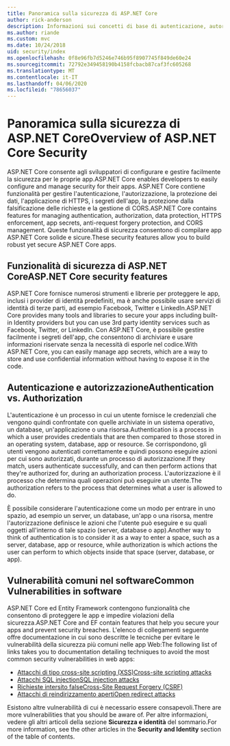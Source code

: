 ```yaml
---
title: Panoramica sulla sicurezza di ASP.NET Core
author: rick-anderson
description: Informazioni sui concetti di base di autenticazione, autorizzazione e sicurezza in ASP.NET Core.
ms.author: riande
ms.custom: mvc
ms.date: 10/24/2018
uid: security/index
ms.openlocfilehash: 0f8e96fb7d5246e746b95f8907745f849de60e24
ms.sourcegitcommit: 72792e349458190b4158fcbacb87caf3fc605268
ms.translationtype: MT
ms.contentlocale: it-IT
ms.lasthandoff: 04/06/2020
ms.locfileid: "78656037"
---
```

# <a name="overview-of-aspnet-core-security"></a><span data-ttu-id="35d21-103">Panoramica sulla sicurezza di ASP.NET Core</span><span class="sxs-lookup"><span data-stu-id="35d21-103">Overview of ASP.NET Core Security</span></span>

<span data-ttu-id="35d21-104">ASP.NET Core consente agli sviluppatori di configurare e gestire facilmente la sicurezza per le proprie app.</span><span class="sxs-lookup"><span data-stu-id="35d21-104">ASP.NET Core enables developers to easily configure and manage security for their apps.</span></span> <span data-ttu-id="35d21-105">ASP.NET Core contiene funzionalità per gestire l'autenticazione, l'autorizzazione, la protezione dei dati, l'applicazione di HTTPS, i segreti dell'app, la protezione dalla falsificazione delle richieste e la gestione di CORS.</span><span class="sxs-lookup"><span data-stu-id="35d21-105">ASP.NET Core contains features for managing authentication, authorization, data protection, HTTPS enforcement, app secrets, anti-request forgery protection, and CORS management.</span></span> <span data-ttu-id="35d21-106">Queste funzionalità di sicurezza consentono di compilare app ASP.NET Core solide e sicure.</span><span class="sxs-lookup"><span data-stu-id="35d21-106">These security features allow you to build robust yet secure ASP.NET Core apps.</span></span>

## <a name="aspnet-core-security-features"></a><span data-ttu-id="35d21-107">Funzionalità di sicurezza di ASP.NET Core</span><span class="sxs-lookup"><span data-stu-id="35d21-107">ASP.NET Core security features</span></span>

<span data-ttu-id="35d21-108">ASP.NET Core fornisce numerosi strumenti e librerie per proteggere le app, inclusi i provider di identità predefiniti, ma è anche possibile usare servizi di identità di terze parti, ad esempio Facebook, Twitter e LinkedIn.</span><span class="sxs-lookup"><span data-stu-id="35d21-108">ASP.NET Core provides many tools and libraries to secure your apps including built-in Identity providers but you can use 3rd party identity services such as Facebook, Twitter, or LinkedIn.</span></span> <span data-ttu-id="35d21-109">Con ASP.NET Core, è possibile gestire facilmente i segreti dell'app, che consentono di archiviare e usare informazioni riservate senza la necessità di esporle nel codice.</span><span class="sxs-lookup"><span data-stu-id="35d21-109">With ASP.NET Core, you can easily manage app secrets, which are a way to store and use confidential information without having to expose it in the code.</span></span>

## <a name="authentication-vs-authorization"></a><span data-ttu-id="35d21-110">Autenticazione e autorizzazione</span><span class="sxs-lookup"><span data-stu-id="35d21-110">Authentication vs. Authorization</span></span>

<span data-ttu-id="35d21-111">L'autenticazione è un processo in cui un utente fornisce le credenziali che vengono quindi confrontate con quelle archiviate in un sistema operativo, un database, un'applicazione o una risorsa.</span><span class="sxs-lookup"><span data-stu-id="35d21-111">Authentication is a process in which a user provides credentials that are then compared to those stored in an operating system, database, app or resource.</span></span> <span data-ttu-id="35d21-112">Se corrispondono, gli utenti vengono autenticati correttamente e quindi possono eseguire azioni per cui sono autorizzati, durante un processo di autorizzazione.</span><span class="sxs-lookup"><span data-stu-id="35d21-112">If they match, users authenticate successfully, and can then perform actions that they're authorized for, during an authorization process.</span></span> <span data-ttu-id="35d21-113">L'autorizzazione è il processo che determina quali operazioni può eseguire un utente.</span><span class="sxs-lookup"><span data-stu-id="35d21-113">The authorization refers to the process that determines what a user is allowed to do.</span></span>

<span data-ttu-id="35d21-114">È possibile considerare l'autenticazione come un modo per entrare in uno spazio, ad esempio un server, un database, un'app o una risorsa, mentre l'autorizzazione definisce le azioni che l'utente può eseguire e su quali oggetti all'interno di tale spazio (server, database o app).</span><span class="sxs-lookup"><span data-stu-id="35d21-114">Another way to think of authentication is to consider it as a way to enter a space, such as a server, database, app or resource, while authorization is which actions the user can perform to which objects inside that space (server, database, or app).</span></span>

## <a name="common-vulnerabilities-in-software"></a><span data-ttu-id="35d21-115">Vulnerabilità comuni nel software</span><span class="sxs-lookup"><span data-stu-id="35d21-115">Common Vulnerabilities in software</span></span>

<span data-ttu-id="35d21-116">ASP.NET Core ed Entity Framework contengono funzionalità che consentono di proteggere le app e impedire violazioni della sicurezza.</span><span class="sxs-lookup"><span data-stu-id="35d21-116">ASP.NET Core and EF contain features that help you secure your apps and prevent security breaches.</span></span> <span data-ttu-id="35d21-117">L'elenco di collegamenti seguente offre documentazione in cui sono descritte le tecniche per evitare le vulnerabilità della sicurezza più comuni nelle app Web:</span><span class="sxs-lookup"><span data-stu-id="35d21-117">The following list of links takes you to documentation detailing techniques to avoid the most common security vulnerabilities in web apps:</span></span>

* [<span data-ttu-id="35d21-118">Attacchi di tipo cross-site scripting (XSS)</span><span class="sxs-lookup"><span data-stu-id="35d21-118">Cross-site scripting attacks</span></span>](xref:security/cross-site-scripting)
* [<span data-ttu-id="35d21-119">Attacchi SQL injection</span><span class="sxs-lookup"><span data-stu-id="35d21-119">SQL injection attacks</span></span>](/ef/core/querying/raw-sql)
* [<span data-ttu-id="35d21-120">Richieste intersito false</span><span class="sxs-lookup"><span data-stu-id="35d21-120">Cross-Site Request Forgery (CSRF)</span></span>](xref:security/anti-request-forgery)
* [<span data-ttu-id="35d21-121">Attacchi di reindirizzamento aperti</span><span class="sxs-lookup"><span data-stu-id="35d21-121">Open redirect attacks</span></span>](xref:security/preventing-open-redirects)

<span data-ttu-id="35d21-122">Esistono altre vulnerabilità di cui è necessario essere consapevoli.</span><span class="sxs-lookup"><span data-stu-id="35d21-122">There are more vulnerabilities that you should be aware of.</span></span> <span data-ttu-id="35d21-123">Per altre informazioni, vedere gli altri articoli della sezione **Sicurezza e identità** del sommario.</span><span class="sxs-lookup"><span data-stu-id="35d21-123">For more information, see the other articles in the **Security and Identity** section of the table of contents.</span></span>
